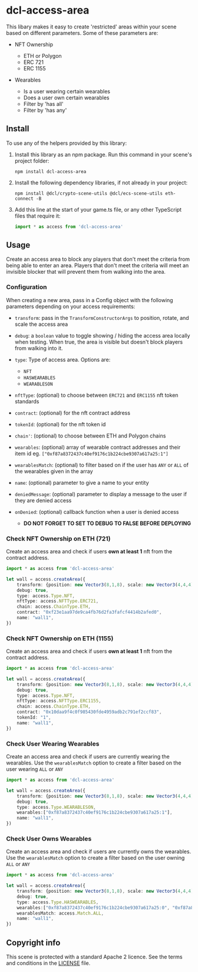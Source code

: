 
# dcl-access-area

This libary makes it easy to create 'restricted' areas within your scene based on different parameters. Some of these parameters are:

- NFT Ownership
   - ETH or Polygon
   - ERC 721
   - ERC 1155

- Wearables

   - Is a user wearing certain wearables
   - Does a user own certain wearables
   - Filter by 'has all'
   - Filter by 'has any' 


## Install

To use any of the helpers provided by this library:

1. Install this library as an npm package. Run this command in your scene's project folder:

   ```
   npm install dcl-access-area
   ```

2. Install the following dependency libraries, if not already in your project:

   ```
   npm install @dcl/crypto-scene-utils @dcl/ecs-scene-utils eth-connect -B
   ```

3. Add this line at the start of your game.ts file, or any other TypeScript files that require it:

   ```ts
   import * as access from 'dcl-access-area'
   ```

## Usage

Create an access area to block any players that don't meet the criteria from being able to enter an area. Players that don't meet the criteria will meet an invisible blocker that will prevent them from walking into the area.

<!-- 
You can configure an area to display a notification whenever a player does not meet the criteria, to make it clear to them why they could not enter, or what they need to do to enter. You can also provide a custom function to be called every time that the player runs into the area, for example to play a sound or to give feedback in any other way that makes sense.
-->

### Configuration

When creating a new area, pass in a Config object with the following parameters depending on your access requirements:
- `transform`: pass in the `TransformConstructorArgs` to position, rotate, and scale the access area
- `debug`: a `boolean` value to toggle showing / hiding the access area locally when testing. When true, the area is visible but doesn't block players from walking into it.
- `type`: Type of access area. Options are:
   - `NFT`
   - `HASWEARABLES`
   - `WEARABLESON`
- `nftType`: (optional) to choose between `ERC721` and `ERC1155` nft token standards
- `contract`: (optional) for the nft contract address
- `tokenId`: (optional) for the nft token id
- `chain'`: (optional) to choose between ETH and Polygon chains
- `wearables`: (optional) array of wearable contract addresses and their item id eg. `["0xf87a8372437c40ef9176c1b224cbe9307a617a25:1"]`
- `wearablesMatch`: (optional) to filter based on if the user has `ANY` or `ALL` of the wearables given in the array
- `name`: (optional) parameter to give a name to your entity
- `deniedMessage`: (optional) parameter to display a message to the user if they are denied access
- `onDenied`: (optional) callback function when a user is denied access

   - **DO NOT FORGET TO SET TO DEBUG TO FALSE BEFORE DEPLOYING**

### Check NFT Ownership on ETH (721)

Create an access area and check if users **own at least 1** nft from the contract address.

```ts
import * as access from 'dcl-access-area'

let wall = access.createArea({
    transform: {position: new Vector3(8,1,8), scale: new Vector3(4,4,4)}
    debug: true,
    type: access.Type.NFT,
    nftType: access.NFTType.ERC721,
    chain: access.ChainType.ETH,
    contract: "0xf23e1aa97de9ca4fb76d2fa3fafcf4414b2afed0",
    name: "wall1",
})
```

### Check NFT Ownership on ETH (1155)

Create an access area and check if users **own at least 1** nft from the contract address.

```ts
import * as access from 'dcl-access-area'

let wall = access.createArea({
    transform: {position: new Vector3(8,1,8), scale: new Vector3(4,4,4)}
    debug: true,
    type: access.Type.NFT,
    nftType: access.NFTType.ERC1155,
    chain: access.ChainType.ETH,
    contract: "0x10daa9f4c0f985430fde4959adb2c791ef2ccf83",
    tokenId: "1",
    name: "wall1",
})
```

### Check User Wearing Wearables

Create an access area and check if users are currently wearing the wearables. Use the `wearablesMatch` option to create a filter based on the user wearing `ALL` or `ANY`

```ts
import * as access from 'dcl-access-area'

let wall = access.createArea({
    transform: {position: new Vector3(8,1,8), scale: new Vector3(4,4,4)}
    debug: true,
    type: access.Type.WEARABLESON,
    wearables:["0xf87a8372437c40ef9176c1b224cbe9307a617a25:1"],
    name: "wall1",
})
```


### Check User Owns Wearables

Create an access area and check if users are currently owns the wearables. Use the `wearablesMatch` option to create a filter based on the user owning `ALL` or `ANY`

```ts
import * as access from 'dcl-access-area'

let wall = access.createArea({
    transform: {position: new Vector3(8,1,8), scale: new Vector3(4,4,4)}
    debug: true,
    type: access.Type.HASWEARABLES,
    wearables:["0xf87a8372437c40ef9176c1b224cbe9307a617a25:0", "0xf87a8372437c40ef9176c1b224cbe9307a617a25:1"],
    wearablesMatch: access.Match.ALL,
    name: "wall1",
})
```


## Copyright info

This scene is protected with a standard Apache 2 licence. See the terms and conditions in the [LICENSE](/LICENSE) file.
